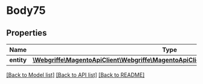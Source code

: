 # Body75

## Properties
Name | Type | Description | Notes
------------ | ------------- | ------------- | -------------
**entity** | [**\Webgriffe\MagentoApiClient\Webgriffe\MagentoApiClient\Model\SalesDataInvoiceInterface**](SalesDataInvoiceInterface.md) |  | 

[[Back to Model list]](../README.md#documentation-for-models) [[Back to API list]](../README.md#documentation-for-api-endpoints) [[Back to README]](../README.md)


